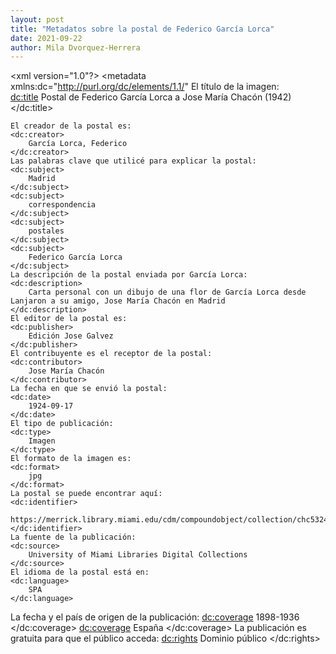 ```yaml
---
layout: post
title: "Metadatos sobre la postal de Federico García Lorca"
date: 2021-09-22
author: Mila Dvorquez-Herrera
---
```

<xml version="1.0"?>
<metadata
    xmlns:dc="http://purl.org/dc/elements/1.1/"
   El título de la imagen:       
    <dc:title> 
        Postal de Federico García Lorca a Jose María Chacón (1942)
    </dc:title> 
    
    El creador de la postal es:
    <dc:creator> 
        García Lorca, Federico
    </dc:creator> 
    Las palabras clave que utilicé para explicar la postal: 
    <dc:subject> 
        Madrid
    </dc:subject>
    <dc:subject> 
        correspondencia
    </dc:subject>
    <dc:subject> 
        postales
    </dc:subject>
    <dc:subject> 
        Federico García Lorca
    </dc:subject>
    La descripción de la postal enviada por García Lorca: 
    <dc:description> 
        Carta personal con un dibujo de una flor de García Lorca desde Lanjaron a su amigo, Jose María Chacón en Madrid
    </dc:description>
    El editor de la postal es: 
    <dc:publisher> 
        Edición Jose Galvez
    </dc:publisher>
    El contribuyente es el receptor de la postal: 
    <dc:contributor> 
        Jose María Chacón
    </dc:contributor>
    La fecha en que se envió la postal: 
    <dc:date> 
        1924-09-17
    </dc:date>
    El tipo de publicación: 
    <dc:type> 
        Imagen
    </dc:type>
    El formato de la imagen es:
    <dc:format> 
        jpg
    </dc:format>
    La postal se puede encontrar aquí: 
    <dc:identifier> 
        https://merrick.library.miami.edu/cdm/compoundobject/collection/chc5324/id/31/rec/19
    </dc:identifier>
    La fuente de la publicación: 
    <dc:source> 
        University of Miami Libraries Digital Collections
    </dc:source>
    El idioma de la postal está en: 
    <dc:language> 
        SPA
    </dc:language>
   La fecha y el país de origen de la publicación: 
    <dc:coverage> 
        1898-1936
    </dc:coverage>
    <dc:coverage> 
        España
    </dc:coverage>
    La publicación es gratuita para que el público acceda: 
    <dc:rights> 
        Dominio público
    </dc:rights>
   
    

</metadata>
